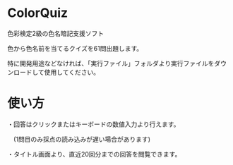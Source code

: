 # ColorQuiz

色彩検定2級の色名暗記支援ソフト

色から色名前を当てるクイズを61問出題します。

特に開発用途などなければ、「実行ファイル」フォルダより実行ファイルをダウンロードして使用してください。

# 使い方

・回答はクリックまたはキーボードの数値入力より行えます。

　(1問目のみ採点の読み込みが遅い場合があります)
 
・タイトル画面より、直近20回分までの回答を閲覧できます。
